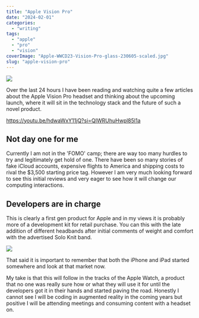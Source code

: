 ```yaml
---
title: "Apple Vision Pro"
date: "2024-02-01"
categories: 
  - "writing"
tags: 
  - "apple"
  - "pro"
  - "vision"
coverImage: "Apple-WWCD23-Vision-Pro-glass-230605-scaled.jpg"
slug: "apple-vision-pro"
---
```


![](/images/Apple-WWCD23-Vision-Pro-lifestyle-working-230605-scaled.jpg)

Over the last 24 hours I have been reading and watching quite a few articles about the Apple Vision Pro headset and thinking about the upcoming launch, where it will sit in the technology stack and the future of such a novel product.

https://youtu.be/hdwaWxY11jQ?si=QIWRUhuHwpl85l1a

## Not day one for me

Currently I am not in the 'FOMO' camp; there are way too many hurdles to try and legitimately get hold of one. There have been so many stories of fake iCloud accounts, expensive flights to America and shipping costs to rival the $3,500 starting price tag. However I am very much looking forward to see this initial reviews and very eager to see how it will change our computing interactions.

## Developers are in charge

This is clearly a first gen product for Apple and in my views it is probably more of a development kit for retail purchase. You can this with the late addition of different headbands after initial comments of weight and comfort with the advertised Solo Knit band.

![](/images/Apple-WWCD23-Vision-Pro-with-battery-230605-scaled.jpg)

That said it is important to remember that both the iPhone and iPad started somewhere and look at that market now.

My take is that this will follow in the tracks of the Apple Watch, a product that no one was really sure how or what they will use it for until the developers got it in their hands and started paving the road. Honestly I cannot see I will be coding in augmented reality in the coming years but positive I will be attending meetings and consuming content with a headset on.
